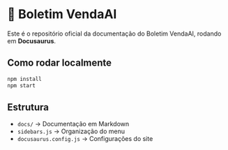 # 📄 Boletim VendaAI

Este é o repositório oficial da documentação do Boletim VendaAI, rodando em **Docusaurus**.

## Como rodar localmente
```bash
npm install
npm start
```

## Estrutura
- `docs/` → Documentação em Markdown
- `sidebars.js` → Organização do menu
- `docusaurus.config.js` → Configurações do site
